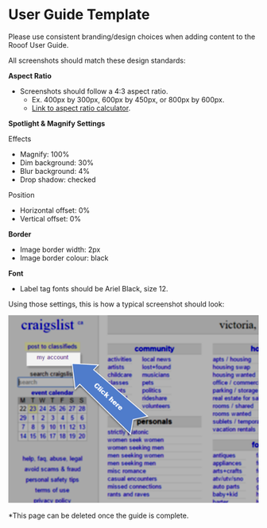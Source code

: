 # User Guide Template

Please use consistent branding/design choices when adding content to the Rooof User Guide. 

All screenshots should match these design standards: 

**Aspect Ratio**

- Screenshots should follow a 4:3 aspect ratio.
    - Ex. 400px by 300px, 600px by 450px, or 800px by 600px. 
    - [Link to aspect ratio calculator](http://size43.com/jqueryVideoTool-4x3.html). 

**Spotlight & Magnify Settings**

Effects
- Magnify: 100%
- Dim background: 30%
- Blur background: 4%
- Drop shadow: checked

Position
- Horizontal offset: 0%
- Vertical offset: 0%


**Border**

- Image border width: 2px
- Image border colour: black

**Font** 

- Label tag fonts should be Ariel Black, size 12.

Using those settings, this is how a typical screenshot should look:

![](CLAccount.png)


*This page can be deleted once the guide is complete. 